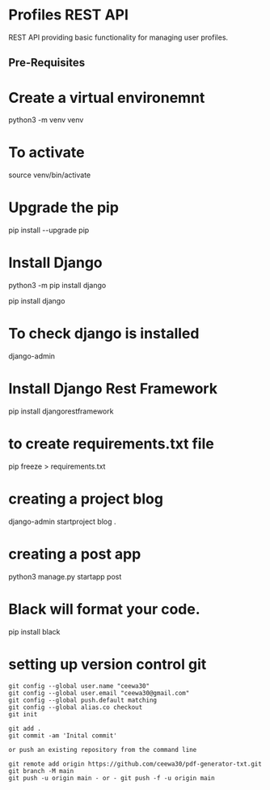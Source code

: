 # Profiles REST API

REST API providing basic functionality for managing user profiles.

## Pre-Requisites

# Create a virtual environemnt

python3 -m venv venv

# To activate

source venv/bin/activate

# Upgrade the pip

pip install --upgrade pip

# Install Django

python3 -m pip install django

pip install django

# To check django is installed

django-admin

# Install Django Rest Framework

pip install djangorestframework

# to create requirements.txt file

pip freeze > requirements.txt

# creating a project blog

django-admin startproject blog .

# creating a post app

python3 manage.py startapp post

# Black will format your code.

pip install black


 # setting up version control git

    git config --global user.name "ceewa30"
    git config --global user.email "ceewa30@gmail.com"
    git config --global push.default matching
    git config --global alias.co checkout
    git init

    git add .
    git commit -am 'Inital commit'

    or push an existing repository from the command line

    git remote add origin https://github.com/ceewa30/pdf-generator-txt.git
    git branch -M main
    git push -u origin main - or - git push -f -u origin main